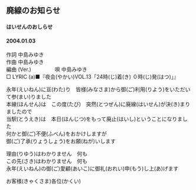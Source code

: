 ## 廃線のお知らせ
#### はいせんのおしらせ
#### 2004.01.03


作詞     中島みゆき　　　　　   
作曲      中島みゆき  　　　   
編曲 (Ver.) 　　　　
唄     中島みゆき     
□ LYRIC (a)■『夜会(やかい)VOL.13「24時(じ)着(き) ０時(じ)発(はつ)」』   
    
永年(えいねん)に亘(わた)り　皆様(みなさま)から御(ご)利用(りよう)をいただいて参(まい)りました    
本線(ほんせん)は　この度(たび)　突然(とつぜん)に廃線(はいせん)が決(き)まりましたので    
当駅(とうえき)は　本日(ほんじつ)をもって廃止(はいし)ということになりました    
何かと御(ご)不便(ふべん)をおかけしますが    
御(ご)了承(りょうしょう)をお願(ねが)いします    
    
理由(りゆう)はわかりません　何も    
この先(さき)はわかりません　何も    
永年(えいねん)の御(ご)愛顧(あいこ)に御礼(おれい)申(もう)し上(あ)げます    
    
お客様(きゃくさま)各位(かくい)    